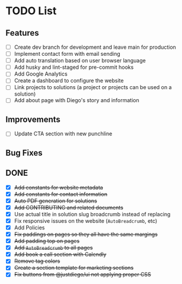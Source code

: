 
# TODO List
## Features
- [ ] Create dev branch for development and leave main for production
- [ ] Implement contact form with email sending
- [ ] Add auto translation based on user browser language
- [ ] Add husky and lint-staged for pre-commit hooks
- [ ] Add Google Analytics
- [ ] Create a dashboard to configure the website
- [ ] Link projects to solutions (a project or projects can be used on a solution)
- [ ] Add about page with Diego's story and information

## Improvements
- [ ] Update CTA section with new punchline

## Bug Fixes



## DONE
- [x] ~~Add constants for website metadata~~
- [x] ~~Add constants for contact information~~
- [x] ~~Auto PDF generation for solutions~~
- [x] ~~Add CONTRIBUTING and related documents~~
- [x] Use actual title in solution slug broadcrumb instead of replacing
- [x] Fix responsive issues on the website (`AutoBreadcrumb`, etc)
- [x] Add Policies
- [x] ~~Fix paddings on pages so they all have the same margings~~
- [x] ~~Add padding top on pages~~
- [x] ~~Add `AutoBreadcrumb` to all pages~~
- [x] ~~Add book a call section with Calendly~~
- [x] ~~Remove tag colors~~
- [x] ~~Create a section template for marketing sections~~
- [x] ~~Fix buttons from @justdiego/ui not applying proper CSS~~
